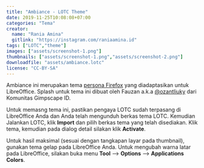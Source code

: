```yaml
---
title: "Ambiance - LOTC Theme"
date: 2019-11-25T10:08:08+07:00
categories: "Tema"
creator: 
  name: "Rania Amina"
  gitlink: "https://instagram.com/raniaamina.id"
tags: ["LOTC","theme"]
images: ["assets/screenshot-1.png"]
thumbnails: ["assets/screenshot-1.png","assets/screenshot-2.png"]
downloadfile: "assets/ambiance.lotc"
license: "CC-BY-SA"
---
```

Ambiance ini merupakan tema [persona Firefox](https://addons.mozilla.org/id/firefox/addon/libreoffice-4-ubuntu-ambian/) yang diadaptasikan untuk LibreOffice. Splash untuk tema ini dibuat oleh Fauzan a.k.a [@ozantliuky](https://t.me/ozantliuky) dari Komunitas Gimpscape ID.<!--more-->

Untuk memasng tema ini, pastikan pengaya LOTC sudah terpasang di LibreOffice Anda dan Anda telah mengunduh berkas tema LOTC. Kemudian Jalankan LOTC, klik **Import** dan pilih berkas tema yang telah disediakan. Klik tema, kemudian pada dialog detail silakan klik **Activate**.

Untuk hasil maksimal (sesuai dengan tangkapan layar pada thumbnail), gunakan tema gelap pada LibreOffice Anda. Untuk mengubah warna latar pada LibreOffice, silakan buka menu **Tool** --> **Options** --> **Applications Colors**.
